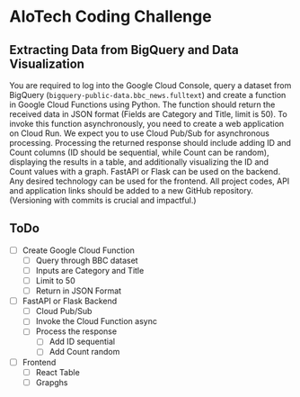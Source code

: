 # AloTech Coding Challenge

## Extracting Data from BigQuery and Data Visualization

You are required to log into the Google Cloud Console, query a dataset from BigQuery
(`bigquery-public-data.bbc_news.fulltext`) and create a function in Google Cloud
Functions using Python. The function should return the received data in JSON format (Fields
are Category and Title, limit is 50). To invoke this function asynchronously, you need to
create a web application on Cloud Run. We expect you to use Cloud Pub/Sub for
asynchronous processing. Processing the returned response should include adding ID and
Count columns (ID should be sequential, while Count can be random), displaying the results
in a table, and additionally visualizing the ID and Count values with a graph.
FastAPI or Flask can be used on the backend. Any desired technology can be used for the
frontend.
All project codes, API and application links should be added to a new GitHub repository.
(Versioning with commits is crucial and impactful.)

## ToDo

- [ ] Create Google Cloud Function
  - [ ] Query through BBC dataset
  - [ ] Inputs are Category and Title
  - [ ] Limit to 50
  - [ ] Return in JSON Format
- [ ] FastAPI or Flask Backend
  - [ ] Cloud Pub/Sub
  - [ ] Invoke the Cloud Function async
  - [ ] Process the response
    - [ ] Add ID sequential
    - [ ] Add Count random
- [ ] Frontend
  - [ ] React Table
  - [ ] Grapghs
